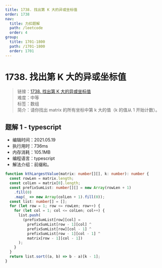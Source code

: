 ```yaml
---
title: 1738. 找出第 K 大的异或坐标值
order: 1738
nav:
  title: 力扣题解
  path: /leetcode
  order: 4
group:
  title: 1701-1800
  path: /1701-1800
  order: 1701
---
```


# 1738. 找出第 K 大的异或坐标值

> 链接：[1738. 找出第 K 大的异或坐标值](https://leetcode-cn.com/problems/find-kth-largest-xor-coordinate-value/)  
> 难度：中等  
> 标签：数组  
> 简介：请你找出 matrix 的所有坐标中第 k 大的值（k 的值从 1 开始计数）。

## 题解 1 - typescript

- 编辑时间：2021.05.19
- 执行用时：736ms
- 内存消耗：105.1MB
- 编程语言：typescript
- 解法介绍：前缀和。

```typescript
function kthLargestValue(matrix: number[][], k: number): number {
  const rowLen = matrix.length;
  const colLen = matrix[0].length;
  const prefixSumList: number[][] = new Array(rowLen + 1)
    .fill(0)
    .map(_ => new Array(colLen + 1).fill(0));
  const list: number[] = [];
  for (let row = 1; row <= rowLen; row++) {
    for (let col = 1; col <= colLen; col++) {
      list.push(
        (prefixSumList[row][col] =
          prefixSumList[row - 1][col] ^
          prefixSumList[row][col - 1] ^
          prefixSumList[row - 1][col - 1] ^
          matrix[row - 1][col - 1])
      );
    }
  }
  return list.sort((a, b) => b - a)[k - 1];
}
```
